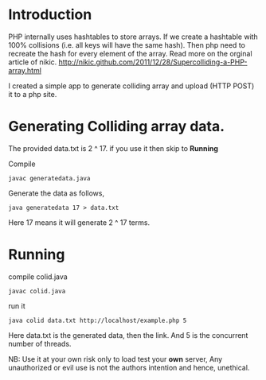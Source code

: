 # Introduction 
PHP internally uses hashtables to store arrays. If we create a hashtable with 100% collisions (i.e. all keys will have the same hash). Then php need to recreate the hash for every element of the array.
Read more on the orginal article of nikic.
http://nikic.github.com/2011/12/28/Supercolliding-a-PHP-array.html

I created a simple app to generate colliding array and upload (HTTP POST) it to a php site.

# Generating Colliding array data.

The provided data.txt is 2 ^ 17. if you use it then skip to **Running**

Compile 

	javac generatedata.java
	
Generate the data as follows,

	java generatedata 17 > data.txt

Here 17 means it will generate 2 ^ 17 terms.

# Running

compile colid.java 

	javac colid.java 
	
run it
	
	java colid data.txt http://localhost/example.php 5

Here data.txt is the generated data, then the link. And 5 is the concurrent number of threads.

NB: Use it at your own risk only to load test your **own** server, Any unauthorized or evil use is not the authors intention and hence, unethical.